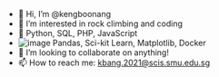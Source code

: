 - 👋 Hi, I’m @kengboonang
- 👀 I’m interested in rock climbing and coding
- 🌱 Python, SQL, PHP, JavaScript
- ![image](https://user-images.githubusercontent.com/77047528/221454064-00205c30-3d22-4146-83f5-eaa90d552a0f.png)
 Pandas, Sci-kit Learn, Matplotlib, Docker
- 💞️ I’m looking to collaborate on anything!
- 📫 How to reach me: kbang.2021@scis.smu.edu.sg

<!---
kengboonang/kengboonang is a ✨ special ✨ repository because its `README.md` (this file) appears on your GitHub profile.
You can click the Preview link to take a look at your changes.
--->
